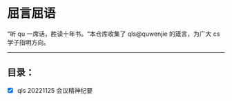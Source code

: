# 屈言屈语

“听 qu 一席话，胜读十年书。“本仓库收集了 qls@quwenjie 的箴言，为广大 cs 学子指明方向。

------

## 目录：

- [x] qls 20221125 会议精神纪要

